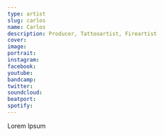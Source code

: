 ```yaml
---
type: artist
slug: carlos
name: Carlos
description: Producer, Tattooartist, Fireartist
cover: 
image: 
portrait:
instagram:
facebook:
youtube:
bandcamp:
twitter:
soundcloud:
beatport:
spotify:
---
```


Lorem Ipsum
